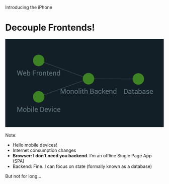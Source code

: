 Introducing the iPhone

# Decouple Frontends!

<img src="./images/intro/graph-2-devices.png" alt="Enter mobile devices" class="img-center">

Note:

- Hello mobile devices!
- Internet consumption changes
- **Browser: I don’t need you backend**. I’m an offline Single Page App (SPA)
- Backend: Fine. I can focus on state (formally known as a database)

But not for long…

